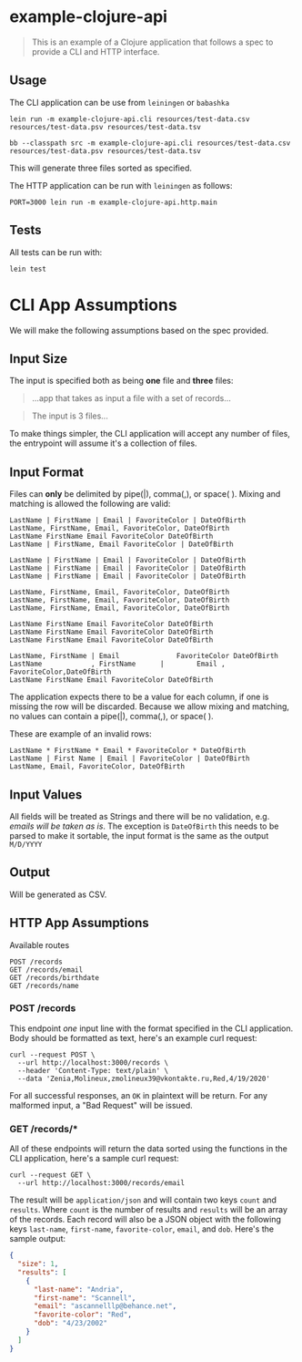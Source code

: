 # example-clojure-api

> This is an example of a Clojure application that follows a spec to provide a CLI and HTTP interface.

## Usage

The CLI application can be use from `leiningen` or `babashka`

```
lein run -m example-clojure-api.cli resources/test-data.csv resources/test-data.psv resources/test-data.tsv
```

```
bb --classpath src -m example-clojure-api.cli resources/test-data.csv resources/test-data.psv resources/test-data.tsv
```

This will generate three files sorted as specified.

The HTTP application can be run with `leiningen` as follows:

```
PORT=3000 lein run -m example-clojure-api.http.main
```

## Tests

All tests can be run with:

```
lein test
```

# CLI App Assumptions

We will make the following assumptions based on the spec provided.

## Input Size

The input is specified both as being **one** file and **three** files:

> ...app that takes as input a file with a set of records...

> The input is 3 files...

To make things simpler, the CLI application will accept any number of files, the entrypoint will assume it's a
collection of files.

## Input Format

Files can **only** be delimited by pipe(|), comma(,), or space( ). Mixing and matching is allowed the following are
valid:

```
LastName | FirstName | Email | FavoriteColor | DateOfBirth
LastName, FirstName, Email, FavoriteColor, DateOfBirth
LastName FirstName Email FavoriteColor DateOfBirth
LastName | FirstName, Email FavoriteColor | DateOfBirth
```

```
LastName | FirstName | Email | FavoriteColor | DateOfBirth
LastName | FirstName | Email | FavoriteColor | DateOfBirth
LastName | FirstName | Email | FavoriteColor | DateOfBirth
```

```
LastName, FirstName, Email, FavoriteColor, DateOfBirth
LastName, FirstName, Email, FavoriteColor, DateOfBirth
LastName, FirstName, Email, FavoriteColor, DateOfBirth
```

```
LastName FirstName Email FavoriteColor DateOfBirth
LastName FirstName Email FavoriteColor DateOfBirth
LastName FirstName Email FavoriteColor DateOfBirth
```

```
LastName, FirstName | Email              FavoriteColor DateOfBirth
LastName            , FirstName      |        Email , FavoriteColor,DateOfBirth
LastName FirstName Email FavoriteColor DateOfBirth
```

The application expects there to be a value for each column, if one is missing the row will be discarded. Because we
allow mixing and matching, no values can contain a pipe(|), comma(,), or space( ).

These are example of an invalid rows:

```
LastName * FirstName * Email * FavoriteColor * DateOfBirth
LastName | First Name | Email | FavoriteColor | DateOfBirth
LastName, Email, FavoriteColor, DateOfBirth
```

## Input Values

All fields will be treated as Strings and there will be no validation, e.g. _emails will be taken as is_. The exception
is
`DateOfBirth` this needs to be parsed to make it sortable, the input format is the same as the output `M/D/YYYY`

## Output

Will be generated as CSV.

## HTTP App Assumptions

Available routes

```
POST /records
GET /records/email
GET /records/birthdate
GET /records/name
```

### POST /records

This endpoint _one_ input line with the format specified in the CLI application. Body should be formatted as text,
here's an example curl request:

```
curl --request POST \
  --url http://localhost:3000/records \
  --header 'Content-Type: text/plain' \
  --data 'Zenia,Molineux,zmolineux39@vkontakte.ru,Red,4/19/2020'
```

For all successful responses, an `OK` in plaintext will be return. For any malformed input, a "Bad Request" will be
issued.

### GET /records/*

All of these endpoints will return the data sorted using the functions in the CLI application, here's a sample curl
request:

```
curl --request GET \
  --url http://localhost:3000/records/email
```

The result will be `application/json` and will contain two keys `count` and `results`. Where `count` is the number of
results and `results` will be an array of the records. Each record will also be a JSON object with the following
keys `last-name`, `first-name`, `favorite-color`, `email`, and `dob`. Here's the sample output:

```json
{
  "size": 1,
  "results": [
    {
      "last-name": "Andria",
      "first-name": "Scannell",
      "email": "ascannelllp@behance.net",
      "favorite-color": "Red",
      "dob": "4/23/2002"
    }
  ]
}
```
